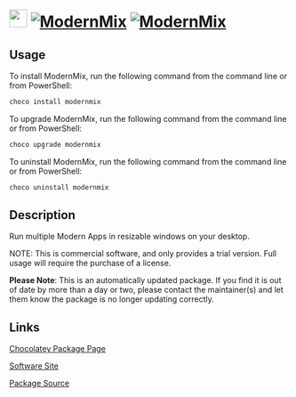 ﻿# <img src="https://rawcdn.githack.com/virtualex-itv/chocolatey-packages/d5603d81d82fda2d2f013fa6477bc11d2eda72f8/icons/modernmix.png" width="32" height="32"/> [![ModernMix](https://img.shields.io/chocolatey/v/modernmix.svg?label=ModernMix)](https://community.chocolatey.org/packages/modernmix) [![ModernMix](https://img.shields.io/chocolatey/dt/modernmix.svg)](https://community.chocolatey.org/packages/modernmix)

## Usage

To install ModernMix, run the following command from the command line or from PowerShell:

```powershell
choco install modernmix
```

To upgrade ModernMix, run the following command from the command line or from PowerShell:

```powershell
choco upgrade modernmix
```

To uninstall ModernMix, run the following command from the command line or from PowerShell:

```powershell
choco uninstall modernmix
```

## Description

Run multiple Modern Apps in resizable windows on your desktop.

NOTE: This is commercial software, and only provides a trial version. Full usage will require the purchase of a license.

**Please Note**: This is an automatically updated package. If you find it is out of date by more than a day or two, please contact the maintainer(s) and let them know the package is no longer updating correctly.

## Links

[Chocolatey Package Page](https://community.chocolatey.org/packages/modernmix)

[Software Site](https://www.stardock.com/products/modernmix/)

[Package Source](https://github.com/virtualex-itv/chocolatey-packages/tree/master/automatic/modernmix)
